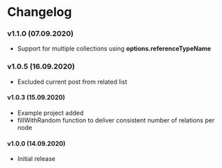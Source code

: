 # Changelog

### v1.1.0 (07.09.2020)

* Support for multiple collections using **options.referenceTypeName**

### v1.0.5 (16.09.2020)

* Excluded current post from related list


#### v1.0.3 (15.09.2020)

* Example project added
* fillWithRandom function to deliver consistent number of relations per node


#### v1.0.0 (14.09.2020)

* Initial release
